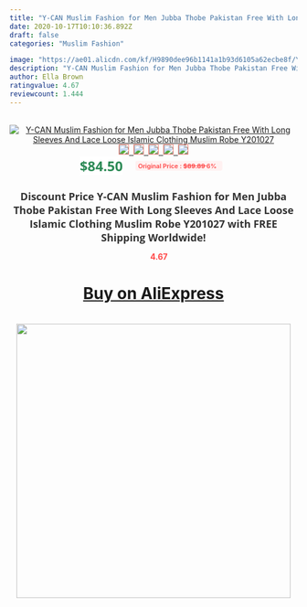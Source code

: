 ```yaml
---
title: "Y-CAN Muslim Fashion for Men Jubba Thobe Pakistan Free With Long Sleeves And Lace Loose Islamic Clothing Muslim Robe Y201027"
date: 2020-10-17T10:10:36.892Z
draft: false
categories: "Muslim Fashion"

image: "https://ae01.alicdn.com/kf/H9890dee96b1141a1b93d6105a62ecbe8f/Y-CAN-Muslim-Fashion-for-Men-Jubba-Thobe-Pakistan-Free-With-Long-Sleeves-And-Lace-Loose.jpg"
description: "Y-CAN Muslim Fashion for Men Jubba Thobe Pakistan Free With Long Sleeves And Lace Loose Islamic Clothing Muslim Robe Y201027"
author: Ella Brown
ratingvalue: 4.67
reviewcount: 1.444
---
```

<br>
<div style="text-align: center;">
<a href="https://s.click.aliexpress.com/e/_A1tbHF" target="_blank" rel="nofollow noopener noreferrer"><img alt="Y-CAN Muslim Fashion for Men Jubba Thobe Pakistan Free With Long Sleeves And Lace Loose Islamic Clothing Muslim Robe Y201027" class="magnifier-image" src="https://ae01.alicdn.com/kf/H9890dee96b1141a1b93d6105a62ecbe8f/Y-CAN-Muslim-Fashion-for-Men-Jubba-Thobe-Pakistan-Free-With-Long-Sleeves-And-Lace-Loose.jpg_640x640.jpg">
<br>
<img style="border:1px solid salmon" src="https://ae01.alicdn.com/kf/H9890dee96b1141a1b93d6105a62ecbe8f/Y-CAN-Muslim-Fashion-for-Men-Jubba-Thobe-Pakistan-Free-With-Long-Sleeves-And-Lace-Loose.jpg_120x120.jpg">&nbsp;&nbsp;<img style="border:1px solid salmon" src="https://ae01.alicdn.com/kf/Hd2e16e76bcb04d0b958d718271988c89R/Y-CAN-Muslim-Fashion-for-Men-Jubba-Thobe-Pakistan-Free-With-Long-Sleeves-And-Lace-Loose.jpg_120x120.jpg">&nbsp;&nbsp;<img style="border:1px solid salmon" src="https://ae01.alicdn.com/kf/H743bf131d3c04f6fa1a09ad056565840a/Y-CAN-Muslim-Fashion-for-Men-Jubba-Thobe-Pakistan-Free-With-Long-Sleeves-And-Lace-Loose.jpg_120x120.jpg">&nbsp;&nbsp;<img style="border:1px solid salmon" src="https://ae01.alicdn.com/kf/H84ea73e9d4b444b083b94d68354482a1T/Y-CAN-Muslim-Fashion-for-Men-Jubba-Thobe-Pakistan-Free-With-Long-Sleeves-And-Lace-Loose.jpg_120x120.jpg">&nbsp;&nbsp;<img style="border:1px solid salmon" src="https://ae01.alicdn.com/kf/H46ca26b312584df7892f8610cd952bb0B/Y-CAN-Muslim-Fashion-for-Men-Jubba-Thobe-Pakistan-Free-With-Long-Sleeves-And-Lace-Loose.jpg_120x120.jpg"></a></div><br0>
<div style="text-align: center;"><span style="background-color: white; border: 0px; box-sizing: border-box; color: seagreen; display: inline-block; font-family: &quot;open sans&quot; , &quot;arial&quot; , &quot;helvetica&quot; , sans-serif , &quot;heiti&quot;; font-size: 24px; font-stretch: inherit; font-weight: 700; line-height: inherit; margin: 0px 10px 0px 0px; padding: 0px; vertical-align: middle;">$84.50 </span>
<span style="background: rgb(255 , 241 , 241); border-radius: 3px; border: 0px; box-sizing: border-box; color: #ff4747; display: inline-block; font-family: inherit; font-size: 12px; font-stretch: inherit; font-style: inherit; font-variant: inherit; font-weight: 600; line-height: inherit; margin: 0px; padding: 2px 5px; transform: scale(0.9); vertical-align: middle;">Original Price : <b style="text-decoration: line-through;">$89.89 </b> 6%&nbsp;&nbsp;</span></div>
<h1 style="color: #333333; display: inline-block; font-family: &quot;open sans&quot; , &quot;arial&quot; , &quot;helvetica&quot; , sans-serif , &quot;heiti&quot;; font-size: 18px; font-stretch: inherit; font-weight: 700; text-align: center;">Discount Price Y-CAN Muslim Fashion for Men Jubba Thobe Pakistan Free With Long Sleeves And Lace Loose Islamic Clothing Muslim Robe Y201027 with FREE Shipping Worldwide!</h1>
<div style="color: #ff4747; text-align: center;">
<img src="https://4.bp.blogspot.com/-M0ZcTcb-5uY/XleCXlxnR4I/AAAAAAAAAEc/OrjgMkXV1oMQFaCRZj5HQwOCBcu3w1FegCPcBGAYYCw/s1600/star.png" style="height: 15px;">&nbsp;<b>4.67</b></div>
<div class="button_cont" align="center"><a class="buynow_a" href="https://s.click.aliexpress.com/e/_A1tbHF" target="_blank" rel="nofollow noopener noreferrer"><H1>Buy on AliExpress</H1></a></div><br>
<div class="separator" style="clear: both; text-align: center;">
<img src="https://lh3.googleusercontent.com/-pTy5HemUv9M/XlePHvY0dAI/AAAAAAAAAE4/0nX5iRUoIWY8eMW9Dpxeirr157OZliDIgCLcBGAsYHQ/s1600/badge.gif" width="480">
</div>
